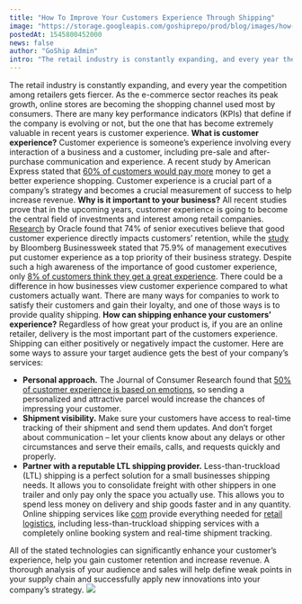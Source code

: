 ```yaml
---
title: "How To Improve Your Customers Experience Through Shipping"
image: "https://storage.googleapis.com/goshiprepo/prod/blog/images/how-to-improve-your-customers-experience-through-shipping.jpg"
postedAt: 1545800452000
news: false
author: "GoShip Admin"
intro: "The retail industry is constantly expanding, and every year the competition among retailers gets fiercer. As the e-commerce sector reaches its peak growth, online stores are becoming the shopping channel used most by consumers. There are many key performance indicators (KPIs) that define if the company is evolving or not, but the one that has become extremely valuable in recent years is customer experience. What is customer experience? Customer experience is someone’s experience involving every interaction "
---
```

The retail industry is constantly expanding, and every year the competition among retailers gets fiercer. As the e-commerce sector reaches its peak growth, online stores are becoming the shopping channel used most by consumers. There are many key performance indicators (KPIs) that define if the company is evolving or not, but the one that has become extremely valuable in recent years is customer experience. **What is customer experience?** Customer experience is someone’s experience involving every interaction of a business and a customer, including pre-sale and after-purchase communication and experience. A recent study by American Express stated that [60% of customers would pay more](https://www.superoffice.com/blog/what-customers-want-you-to-know-about-them/) money to get a better experience shopping. Customer experience is a crucial part of a company’s strategy and becomes a crucial measurement of success to help increase revenue. **Why is it important to your business?** All recent studies prove that in the upcoming years, customer experience is going to become the central field of investments and interest among retail companies. [Research](http://www.oracle.com/us/corporate/press/1903222) by Oracle found that 74% of senior executives believe that good customer experience directly impacts customers’ retention, while the [study](https://blogs.sap.com/2011/10/28/the-customer-experience-edge/) by Bloomberg Businessweek stated that 75.9% of management executives put customer experience as a top priority of their business strategy. Despite such a high awareness of the importance of good customer experience, only [8% of customers think they get a great experience](http://bain.com/bainweb/pdfs/cms/hotTopics/closingdeliverygap.pdf). There could be a difference in how businesses view customer experience compared to what customers actually want. There are many ways for companies to work to satisfy their customers and gain their loyalty, and one of those ways is to provide quality shipping. **How can shipping enhance your customers’ experience?** Regardless of how great your product is, if you are an online retailer, delivery is the most important part of the customers experience. Shipping can either positively or negatively impact the customer. Here are some ways to assure your target audience gets the best of your company’s services:

*   **Personal approach.** The Journal of Consumer Research found that [50% of customer experience is based on emotions](http://www.ejcr.org/), so sending a personalized and attractive parcel would increase the chances of impressing your customer.
*   **Shipment visibility.** Make sure your customers have access to real-time tracking of their shipment and send them updates. And don’t forget about communication – let your clients know about any delays or other circumstances and serve their emails, calls, and requests quickly and properly.
*   **Partner with a reputable LTL shipping provider.** Less-than-truckload (LTL) shipping is a perfect solution for a small businesses shipping needs. It allows you to consolidate freight with other shippers in one trailer and only pay only the space you actually use. This allows you to spend less money on delivery and ship goods faster and in any quantity. Online shipping services like [com](https://www.goship.com/) provide everything needed for [retail logistics](https://www.goship.com/shipping-services/ltl-shipping-for-retail-logistics/), including less-than-truckload shipping services with a completely online booking system and real-time shipment tracking.

All of the stated technologies can significantly enhance your customer’s experience, help you gain customer retention and increase revenue. A thorough analysis of your audience and sales will help define weak points in your supply chain and successfully apply new innovations into your company’s strategy. [![](https://www.goship.com/wp-content/uploads/2021/02/1ace89b4-fe28-40ff-a2a7-4cddc60fc9ec.png)](https://www.goship.com/)
